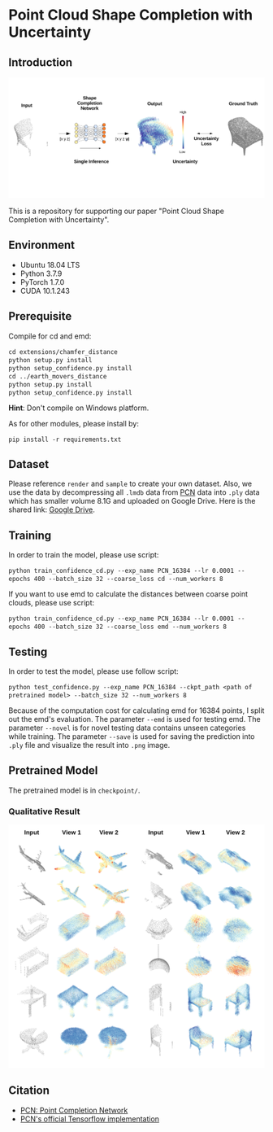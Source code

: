 # Point Cloud Shape Completion with Uncertainty

## Introduction

![PCN](images/teaser.png)

This is a repository for supporting our paper "Point Cloud Shape Completion with Uncertainty".


## Environment

* Ubuntu 18.04 LTS
* Python 3.7.9
* PyTorch 1.7.0
* CUDA 10.1.243

## Prerequisite

Compile for cd and emd:

```shell
cd extensions/chamfer_distance
python setup.py install
python setup_confidence.py install
cd ../earth_movers_distance
python setup.py install
python setup_confidence.py install
```

**Hint**: Don't compile on Windows platform.

As for other modules, please install by:

```shell
pip install -r requirements.txt
```

## Dataset

Please reference `render` and `sample` to create your own dataset. Also, we use the data by decompressing all `.lmdb` data from [PCN](https://drive.google.com/drive/folders/1M_lJN14Ac1RtPtEQxNlCV9e8pom3U6Pa) data into `.ply` data which has smaller volume 8.1G and uploaded on Google Drive. Here is the shared link: [Google Drive](https://drive.google.com/file/d/1OvvRyx02-C_DkzYiJ5stpin0mnXydHQ7/view?usp=sharing).

## Training

In order to train the model, please use script:

```shell
python train_confidence_cd.py --exp_name PCN_16384 --lr 0.0001 --epochs 400 --batch_size 32 --coarse_loss cd --num_workers 8
```

If you want to use emd to calculate the distances between coarse point clouds, please use script:

```shell
python train_confidence_cd.py --exp_name PCN_16384 --lr 0.0001 --epochs 400 --batch_size 32 --coarse_loss emd --num_workers 8
```

## Testing

In order to test the model, please use follow script:

```shell
python test_confidence.py --exp_name PCN_16384 --ckpt_path <path of pretrained model> --batch_size 32 --num_workers 8
```

Because of the computation cost for calculating emd for 16384 points, I split out the emd's evaluation. The parameter `--emd` is used for testing emd. The parameter `--novel` is for novel testing data contains unseen categories while training. The parameter `--save` is used for saving the prediction into `.ply` file and visualize the result into `.png` image.

## Pretrained Model

The pretrained model is in `checkpoint/`.

### Qualitative Result

![seen](images/results.png)



## Citation

* [PCN: Point Completion Network](https://arxiv.org/pdf/1808.00671.pdf)
* [PCN's official Tensorflow implementation](https://github.com/wentaoyuan/pcn)
